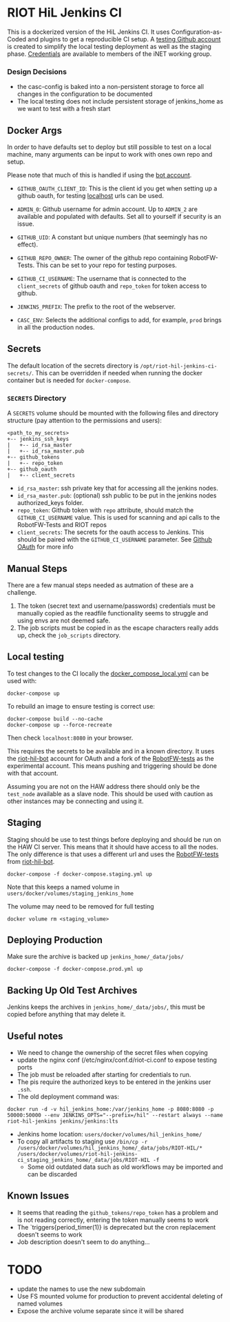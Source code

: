 # RIOT HiL Jenkins CI

This is a dockerized version of the HiL Jenkins CI.
It uses Configuration-as-Coded and plugins to get a reproducible CI setup.
A [testing Github account](https://github.com/riot-hil-bot) is created to simplify the local testing deployment as well as the staging phase.
[Credentials](https://trac.inet.haw-hamburg.de/trac/wiki/riot/ci/hil) are available to members of the iNET working group.

### Design Decisions

- the casc-config is baked into a non-persistent storage to force all changes in the configuration to be documented
- The local testing does not include persistent storage of jenkins_home as we want to test with a fresh start

## Docker Args

In order to have defaults set to deploy but still possible to test on a local machine, many arguments can be input to work with ones own repo and setup.

Please note that much of this is handled if using the [bot account](https://github.com/riot-hil-bot).

- `GITHUB_OAUTH_CLIENT_ID`: This is the client id you get when setting up a github oauth, for testing [localhost](https://docs.github.com/en/free-pro-team@latest/developers/apps/authorizing-oauth-apps#localhost-redirect-urls) urls can be used.

- `ADMIN_0`: Github username for admin account.
Up to `ADMIN_2` are available and populated with defaults.
Set all to yourself if security is an issue.

- `GITHUB_UID`: A constant but unique numbers (that seemingly has no effect).

- `GITHUB_REPO_OWNER`: The owner of the github repo containing RobotFW-Tests.
This can be set to your repo for testing purposes.

- `GITHUB_CI_USERNAME`: The username that is connected to the `client_secrets` of github oauth and `repo_token` for token access to github.

- `JENKINS_PREFIX`: The prefix to the root of the webserver.

- `CASC_ENV`: Selects the additional configs to add, for example, `prod` brings in all the production nodes.

## Secrets
The default location of the secrets directory is `/opt/riot-hil-jenkins-ci-secrets/`.
This can be overridden if needed when running the docker container but is needed for `docker-compose`.

### `SECRETS` Directory
A `SECRETS` volume should be mounted with the following files and directory structure (pay attention to the permissions and users):
```
<path_to_my_secrets>
+-- jenkins_ssh_keys
|   +-- id_rsa_master
|   +-- id_rsa_master.pub
+-- github_tokens
|   +-- repo_token
+-- github_oauth
|   +-- client_secrets
```

- `id_rsa_master`: ssh private key that for accessing all the jenkins nodes.
- `id_rsa_master.pub`: (optional) ssh public to be put in the jenkins nodes authorized_keys folder.
- `repo_token`: Github token with `repo` attribute, should match the `GITHUB_CI_USERNAME` value.
This is used for scanning and api calls to the RobotFW-Tests and RIOT repos
- `client_secrets`: The secrets for the oauth access to Jenkins.
This should be paired with the `GITHUB_CI_USERNAME` parameter.
See [Github OAuth](https://docs.github.com/en/free-pro-team@latest/developers/apps/authorizing-oauth-apps#localhost-redirect-urls) for more info

## Manual Steps

There are a few manual steps needed as autmation of these are a challenge.

1. The token (secret text and username/passwords) credentials must be manually
copied as the readfile functionality seems to struggle and using envs are not
deemed safe.
2. The job scripts must be copied in as the escape characters really adds up,
check the `job_scripts` directory.

## Local testing
To test changes to the CI locally the [docker_compose_local.yml](docker_compose_local.yml) can be used with:

```
docker-compose up
```

To rebuild an image to ensure testing is correct use:
```
docker-compose build --no-cache
docker-compose up --force-recreate
```

Then check `localhost:8080` in your browser.

This requires the secrets to be available and in a known directory.
It uses the [riot-hil-bot](https://github.com/riot-hil-bot) account for OAuth and a fork of the [RobotFW-tests](https://github.com/riot-hil-bot/RobotFW-tests) as the experimental account.
This means pushing and triggering should be done with that account.

Assuming you are not on the HAW address there should only be the `test_node` available as a slave node.
This should be used with caution as other instances may be connecting and using it.

## Staging
Staging should be use to test things before deploying and should be run on the HAW CI server.
This means that it should have access to all the nodes.
The only difference is that uses a different url and uses the [RobotFW-tests](https://github.com/riot-hil-bot/RobotFW-tests) from [riot-hil-bot](https://github.com/riot-hil-bot).

```
docker-compose -f docker-compose.staging.yml up
```

Note that this keeps a named volume in `users/docker/volumes/staging_jenkins_home`

The volume may need to be removed for full testing
```
docker volume rm <staging_volume>
```

## Deploying Production

Make sure the archive is backed up `jenkins_home/_data/jobs/`

```
docker-compose -f docker-compose.prod.yml up
```

## Backing Up Old Test Archives

Jenkins keeps the archives in `jenkins_home/_data/jobs/`, this must be copied before anything that may delete it.

## Useful notes

- We need to change the ownership of the secret files when copying
- update the nginx conf (/etc/nginx/conf.d/riot-ci.conf to expose testing ports
- The job must be reloaded after starting for credentials to run.
- The pis require the authorized keys to be entered in the jenkins user `.ssh`.
- The old deployment command was:
```
docker run -d -v hil_jenkins_home:/var/jenkins_home -p 8080:8080 -p 50000:50000 --env JENKINS_OPTS="--prefix=/hil" --restart always --name riot-hil-jenkins jenkins/jenkins:lts
```
- Jenkins home location: `users/docker/volumes/hil_jenkins_home/`
- To copy all artifacts to staging use `/bin/cp -r /users/docker/volumes/hil_jenkins_home/_data/jobs/RIOT-HIL/* /users/docker/volumes/riot-hil-jenkins-ci_staging_jenkins_home/_data/jobs/RIOT-HIL -f`
  - Some old outdated data such as old workflows may be imported and can be discarded

## Known Issues
- It seems that reading the `github_tokens/repo_token` has a problem and is not reading correctly, entering the token manually seems to work
- The `triggers{period_timer(1)} is deprecated but the cron replacement doesn't seems to work
- Job description doesn't seem to do anything...

# TODO

- update the names to use the new subdomain
- Use FS mounted volume for production to prevent accidental deleting of named volumes
- Expose the archive volume separate since it will be shared
